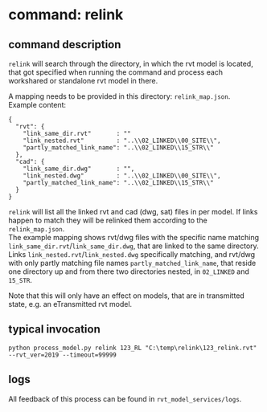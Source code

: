 # command: relink

## command description
`relink` will search through the directory, in which the rvt model is located, 
that got specified when running the command and process each workshared or 
standalone rvt model in there. 

A mapping needs to be provided in this directory: `relink_map.json`.<br>
Example content:
```
{
  "rvt": {
    "link_same_dir.rvt"       : ""
    "link_nested.rvt"         : "..\\02_LINKED\\00_SITE\\",
    "partly_matched_link_name": "..\\02_LINKED\\15_STR\\"
  },
  "cad": {
    "link_same_dir.dwg"       : "",
    "link_nested.dwg"         : "..\\02_LINKED\\00_SITE\\",
    "partly_matched_link_name": "..\\02_LINKED\\15_STR\\"
  }
}
```
`relink` will list all the linked rvt and cad (dwg, sat) files in per model.
If links happen to match they will be relinked them according to the 
`relink_map.json`. <br>
The example mapping shows rvt/dwg files with the specific name matching 
`link_same_dir.rvt`/`link_same_dir.dwg`, that are linked to the same directory. 
Links `link_nested.rvt`/`link_nested.dwg` specifically matching, and rvt/dwg 
with only partly matching file names `partly_matched_link_name`, 
that reside one directory up and from there two directories nested, 
in `02_LINKED` and `15_STR`.

Note that this will only have an effect on models, that are in transmitted state, 
e.g. an eTransmitted rvt model.

## typical invocation
`python process_model.py relink 123_RL "C:\temp\relink\123_relink.rvt" --rvt_ver=2019 --timeout=99999`

## logs
All feedback of this process can be found in `rvt_model_services/logs`.
